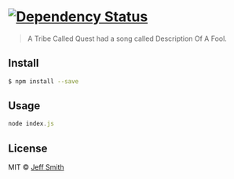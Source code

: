 # [![Dependency Status][daviddm-url]][daviddm-image]

> A Tribe Called Quest had a song called Description Of A Fool.


## Install

```sh
$ npm install --save
```


## Usage

```js
node index.js
```

## License

MIT © [Jeff Smith]()


[npm-url]: https://npmjs.org/package/botintosh
[npm-image]: https://badge.fury.io/js/botintosh.svg
[travis-url]: https://travis-ci.org/electricshaman/botintosh
[travis-image]: https://travis-ci.org/electricshaman/botintosh.svg?branch=master
[daviddm-url]: https://david-dm.org/electricshaman/botintosh.svg?theme=shields.io
[daviddm-image]: https://david-dm.org/electricshaman/botintosh

